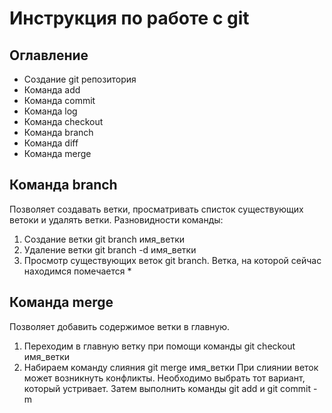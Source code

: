 # Инструкция по работе с git 
## Оглавление
* Создание git репозитория
* Команда add
* Команда commit
* Команда log
* Команда checkout
* Команда branch
* Команда diff
* Команда merge

## Команда branch
Позволяет создавать ветки, просматривать списток существующих ветоки и удалять ветки.
Разновидности команды: 
1. Создание ветки git branch имя_ветки
2. Удаление ветки git branch -d имя_ветки
3. Просмотр существующих веток git branch. Ветка, на которой сейчас находимся помечается * 

## Команда merge
Позволяет добавить содержимое ветки в главную. 
1. Переходим в главную ветку при помощи команды git checkout имя_ветки
2. Набираем команду слияния git merge имя_ветки 
При слиянии веток может возникнуть конфликты. 
Необходимо выбрать тот вариант, который устривает.
Затем выполнить команды git add и git commit -m

